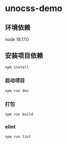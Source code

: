 # unocss-demo

## 环境依赖

node 18.17.0

## 安装项目依赖

```sh
npm install
```

### 启动项目

```sh
npm run dev
```

### 打包

```sh
npm run build
```

### elint

```sh
npm run lint
```
